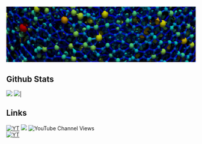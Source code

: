 ![Banner](https://github.com/ArashRabbani/ArashRabbani/blob/main/bk.jpg)

 
## Github Stats


<img src="https://github-readme-streak-stats.herokuapp.com/?user=ArashRabbani&theme=blueberry_duo"/>
<img src="https://github-readme-stats.vercel.app/api/top-langs/?username=ArashRabbani&layout=compact&theme=github_dark"/>|

## Links


[![YT](https://img.shields.io/badge/-Youtube-red)](https://www.youtube.com/channel/UCYFX9iGpHemve3LiRmFQSEw)
![](https://img.shields.io/youtube/channel/subscribers/UCYFX9iGpHemve3LiRmFQSEw?style=social)
![YouTube Channel Views](https://img.shields.io/youtube/channel/views/UCYFX9iGpHemve3LiRmFQSEw?style=social)
<br/>
[![YT](https://img.shields.io/badge/-LinkedIn-blue)](https://www.linkedin.com/in/arash-rabbani/)
